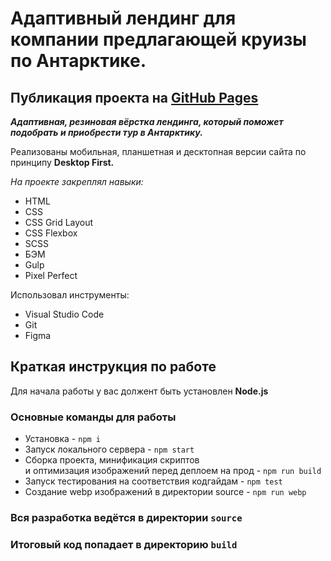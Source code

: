 # Адаптивный лендинг для компании предлагающей круизы по Антарктике. 
 
## Публикация проекта на [GitHub Pages](https://evgeniy-br.github.io/Antarctic-Cruises/)

***Адаптивная, резиновая вёрстка лендинга, который поможет подобрать и приобрести тур в Антарктику.***

Реализованы мобильная, планшетная и десктопная версии сайта по принципу **Desktop First.**

*На проекте закреплял навыки:*

* HTML
* CSS
* CSS Grid Layout
* CSS Flexbox
* SCSS
* БЭМ
* Gulp
* Pixel Perfect

Использовал инструменты:

* Visual Studio Code
* Git
* Figma

## Краткая инструкция по работе
Для начала работы у вас должент быть установлен **Node.js**

### Основные команды для работы
- Установка - `npm i`
- Запуск локального сервера - `npm start`
- Сборка проекта, минификация скриптов <br>
и оптимизация изображений перед деплоем на прод - `npm run build`
- Запуск тестирования на соответствия кодгайдам - `npm test`
- Создание webp изображений в директории source - `npm run webp`

### Вся разработка ведётся в директории `source`
### Итоговый код попадает в директорию `build`

